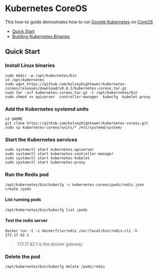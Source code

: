 # Kubernetes CoreOS

This how-to guide demostrates how to run [Google Kubernetes](https://github.com/GoogleCloudPlatform/kubernetes) on [CoreOS](https://coreos.com)

- [Quick Start](#quick-start)
- [Building Kubernetes Binaries](docs/build.md)

## Quick Start

### Install Linux binaries

```
sudo mkdir -p /opt/kubernetes/bin
cd /opt/kubernetes
sudo wget https://github.com/kelseyhightower/kubernetes-coreos/releases/download/v0.0.2/kubernetes-coreos.tar.gz
sudo tar -xvf kubernetes-coreos.tar.gz -C /opt/kubernetes/bin
sudo chmod +x apiserver  controller-manager  kubecfg  kubelet proxy
```

### Add the Kubernetes systemd units

```
cd $HOME
git clone https://github.com/kelseyhightower/kubernetes-coreos.git
sudo cp kubernetes-coreos/units/* /etc/systemd/system/
```

### Start the Kubernetes services

```
sudo systemctl start kubernetes-apiserver
sudo systemctl start kubernetes-controller-manager
sudo systemctl start kubernetes-kubelet
sudo systemctl start kubernetes-proxy
```

### Run the Redis pod

```
/opt/kubernetes/bin/kubecfg -c kubernetes-coreos/pods/redis.json create /pods
```

#### List running pods

```
/opt/kubernetes/bin/kubecfg list /pods
```

#### Test the redis server

```
docker run -t -i dockerfile/redis /usr/local/bin/redis-cli -h 172.17.42.1
```

> 172.17.42.1 is the docker gateway

### Delete the pod

```
/opt/kubernetes/bin/kubecfg delete /pods/redis
```
